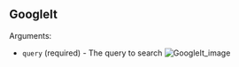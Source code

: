 ## GoogleIt
Arguments:
- `query` (required) - The query to search
![GoogleIt_image](https://user-images.githubusercontent.com/70033559/137068953-7d77d1b1-7ed0-45c6-9f7b-c80bfb2a31c7.jpg)